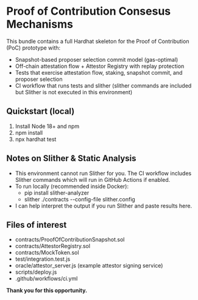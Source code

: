 # Proof of Contribution Consesus Mechanisms

This bundle contains a full Hardhat skeleton for the Proof of Contribution (PoC) prototype with:
- Snapshot-based proposer selection commit model (gas-optimal)
- Off-chain attestation flow + Attestor Registry with replay protection
- Tests that exercise attestation flow, staking, snapshot commit, and proposer selection
- CI workflow that runs tests and slither (slither commands are included but Slither is not executed in this environment)

## Quickstart (local)
1. Install Node 18+ and npm
2. npm install
3. npx hardhat test

## Notes on Slither & Static Analysis
- This environment cannot run Slither for you. The CI workflow includes Slither commands which will run in GitHub Actions if enabled.
- To run locally (recommended inside Docker):
  - pip install slither-analyzer
  - slither ./contracts --config-file slither.config
- I can help interpret the output if you run Slither and paste results here.

## Files of interest
- contracts/ProofOfContributionSnapshot.sol
- contracts/AttestorRegistry.sol
- contracts/MockToken.sol
- test/integration.test.js
- oracle/attestor_server.js (example attestor signing service)
- scripts/deploy.js
- .github/workflows/ci.yml

**Thank you for this opportunity.**
